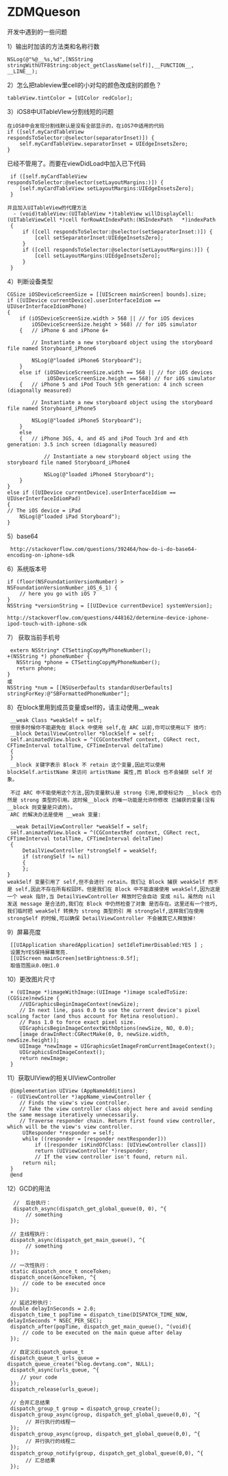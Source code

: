 # ZDMQueson
开发中遇到的一些问题

1）输出时加该的方法类和名称行数 

    NSLog(@"%@__%s,%d",[NSString stringWithUTF8String:object_getClassName(self)],__FUNCTION__, __LINE__);
   
2）怎么把tableview里cell的小对勾的颜色改成别的颜色？

    tableView.tintColor = [UIColor redColor];
   
3）iOS8中UITableVIew分割线短的问题

    在iOS8中会发现分割线默认是没有全部显示的，在iOS7中适用的代码
    if ([self.myCardTableView respondsToSelector:@selector(separatorInset)]) {
        self.myCardTableView.separatorInset = UIEdgeInsetsZero;
    }
    
   已经不管用了。而要在viewDidLoad中加入已下代码

     if ([self.myCardTableView respondsToSelector:@selector(setLayoutMargins:)]) {
        [self.myCardTableView setLayoutMargins:UIEdgeInsetsZero];
     }
     
    并且加入UITableView的代理方法
      - (void)tableView:(UITableView *)tableView willDisplayCell:(UITableViewCell *)cell forRowAtIndexPath:(NSIndexPath   *)indexPath
     {
         if ([cell respondsToSelector:@selector(setSeparatorInset:)]) {
             [cell setSeparatorInset:UIEdgeInsetsZero];
         }
         if ([cell respondsToSelector:@selector(setLayoutMargins:)]) {
             [cell setLayoutMargins:UIEdgeInsetsZero];
         }
     }

4）判断设备类型

    CGSize iOSDeviceScreenSize = [[UIScreen mainScreen] bounds].size;
    if ([UIDevice currentDevice].userInterfaceIdiom == UIUserInterfaceIdiomPhone)
    {
        if (iOSDeviceScreenSize.width > 568 || // for iOS devices
            iOSDeviceScreenSize.height > 568) // for iOS simulator
        {   // iPhone 6 and iPhone 6+

            // Instantiate a new storyboard object using the storyboard file named Storyboard_iPhone6

            NSLog(@"loaded iPhone6 Storyboard");
        }
        else if (iOSDeviceScreenSize.width == 568 || // for iOS devices
                 iOSDeviceScreenSize.height == 568) // for iOS simulator
        {   // iPhone 5 and iPod Touch 5th generation: 4 inch screen (diagonally measured)

            // Instantiate a new storyboard object using the storyboard file named Storyboard_iPhone5

            NSLog(@"loaded iPhone5 Storyboard");
        }
        else
        {   // iPhone 3GS, 4, and 4S and iPod Touch 3rd and 4th generation: 3.5 inch screen (diagonally measured)

                // Instantiate a new storyboard object using the storyboard file named Storyboard_iPhone4

                NSLog(@"loaded iPhone4 Storyboard");
        }
    }
    else if ([UIDevice currentDevice].userInterfaceIdiom == UIUserInterfaceIdiomPad)
    {  
    // The iOS device = iPad
        NSLog(@"loaded iPad Storyboard");
    }
    
5）base64
     
     http://stackoverflow.com/questions/392464/how-do-i-do-base64-encoding-on-iphone-sdk
       
6）系统版本号

    if (floor(NSFoundationVersionNumber) > NSFoundationVersionNumber_iOS_6_1) {
        // here you go with iOS 7
    }
    NSString *versionString = [[UIDevice currentDevice] systemVersion];
    
    http://stackoverflow.com/questions/448162/determine-device-iphone-ipod-touch-with-iphone-sdk
       
7） 获取当前手机号

     extern NSString* CTSettingCopyMyPhoneNumber();
    +(NSString *) phoneNumber {
       NSString *phone = CTSettingCopyMyPhoneNumber();
       return phone;
    }
    或
    NSString *num = [[NSUserDefaults standardUserDefaults] stringForKey:@"SBFormattedPhoneNumber"];
    
8）在block里用到成员变量或self的，请主动使用__weak

     __weak Class *weakSelf = self;
     但很多时候你不能避免在 Block 中使用 self,在 ARC 以前,你可以使用以下 技巧:
     __block DetailViewController *blockSelf = self;
     self.animatedView.block = ^(CGContextRef context, CGRect rect, CFTimeInterval totalTime, CFTimeInterval deltaTime)
     {
     }
     __block 关键字表示 Block 不 retain 这个变量,因此可以使用 blockSelf.artistName 来访问 artistName 属性,而 Block 也不会捕获 self 对 象。
     
     不过 ARC 中不能使用这个方法,因为变量默认是 strong 引用,即使标记为 __block 也仍然是 strong 类型的引用。这时候__block 的唯一功能是允许你修改 已捕获的变量(没有__block 则变量是只读的)。
     ARC 的解决办法是使用 __weak 变量:
     
     __weak DetailViewController *weakSelf = self;
     self.animatedView.block = ^(CGContextRef context, CGRect rect, CFTimeInterval totalTime, CFTimeInterval deltaTime)
     {
         DetailViewController *strongSelf = weakSelf;
         if (strongSelf != nil)
         {
         };
    }
    weakSelf 变量引用了 self,但不会进行 retain。我们让 Block 捕获 weakSelf 而不是 self,因此不存在所有权回环。但是我们在 Block 中不能直接使用 weakSelf,因为这是一个 weak 指针,当 DetailViewController 释放时它会自动 变成 nil。虽然向 nil 发送 message 是合法的,我们在 Block 中仍然检查了对象 是否存在。这里还有一个技巧,我们临时把 weakSelf 转换为 strong 类型的引 用 strongSelf,这样我们在使用 strongSelf 的时候,可以确保 DetailViewController 不会被其它人释放掉!

9）屏幕亮度

     [[UIApplication sharedApplication] setIdleTimerDisabled:YES ] ;
     设置为YES保持屏幕常亮.
     [[UIScreen mainScreen]setBrightness:0.5f];       
     取值范围从0.0到1.0
     
10）更改图片尺寸

     + (UIImage *)imageWithImage:(UIImage *)image scaledToSize:(CGSize)newSize {
        //UIGraphicsBeginImageContext(newSize);
        // In next line, pass 0.0 to use the current device's pixel scaling factor (and thus account for Retina resolution).
        // Pass 1.0 to force exact pixel size.
        UIGraphicsBeginImageContextWithOptions(newSize, NO, 0.0);
        [image drawInRect:CGRectMake(0, 0, newSize.width, newSize.height)];
        UIImage *newImage = UIGraphicsGetImageFromCurrentImageContext();    
        UIGraphicsEndImageContext();
        return newImage;
     }
     
11）获取UIView的相关UIViewController

     @implementation UIView (AppNameAdditions)
     - (UIViewController *)appName_viewController {
        // Finds the view's view controller.
        // Take the view controller class object here and avoid sending the same message iteratively unnecessarily.
        // Traverse responder chain. Return first found view controller, which will be the view's view controller.
         UIResponder *responder = self;
         while ((responder = [responder nextResponder]))
             if ([responder isKindOfClass: [UIViewController class]])
             return (UIViewController *)responder;
             // If the view controller isn't found, return nil.
         return nil;
     }
     @end

12）GCD的用法

      //  后台执行：
      dispatch_async(dispatch_get_global_queue(0, 0), ^{
          // something
     });
      
     // 主线程执行：
     dispatch_async(dispatch_get_main_queue(), ^{
          // something
     });
        
     // 一次性执行：
     static dispatch_once_t onceToken;
     dispatch_once(&onceToken, ^{
         // code to be executed once
     });
         
     // 延迟2秒执行：
     double delayInSeconds = 2.0;
     dispatch_time_t popTime = dispatch_time(DISPATCH_TIME_NOW, delayInSeconds * NSEC_PER_SEC);
     dispatch_after(popTime, dispatch_get_main_queue(), ^(void){
         // code to be executed on the main queue after delay
     });
      
     // 自定义dispatch_queue_t
     dispatch_queue_t urls_queue = dispatch_queue_create("blog.devtang.com", NULL);
     dispatch_async(urls_queue, ^{  
    　 　// your code 
     });
     dispatch_release(urls_queue);
     
     // 合并汇总结果
     dispatch_group_t group = dispatch_group_create();
     dispatch_group_async(group, dispatch_get_global_queue(0,0), ^{
          // 并行执行的线程一
     });
     dispatch_group_async(group, dispatch_get_global_queue(0,0), ^{
          // 并行执行的线程二
     });
     dispatch_group_notify(group, dispatch_get_global_queue(0,0), ^{
          // 汇总结果
     });






     
